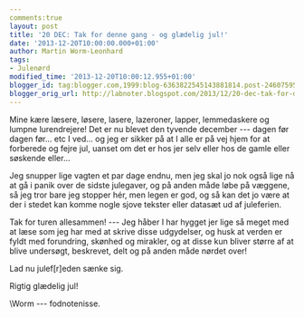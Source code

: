 ```yaml
---
comments:true
layout: post
title: '20 DEC: Tak for denne gang - og glædelig jul!'
date: '2013-12-20T10:00:00.000+01:00'
author: Martin Worm-Leonhard
tags:
- Julenørd
modified_time: '2013-12-20T10:00:12.955+01:00'
blogger_id: tag:blogger.com,1999:blog-6363822545143881814.post-2460759549418966946
blogger_orig_url: http://labnoter.blogspot.com/2013/12/20-dec-tak-for-denne-gang-og-gldelig-jul.html
---
```


Mine kære læsere, løsere, lasere, lazeroner, lapper, lemmedaskere og
lumpne lurendrejere!
Det er nu blevet den tyvende december --- dagen før dagen før... etc I
ved... og jeg er sikker på at I alle er på vej hjem for at forberede og
fejre jul, uanset om det er hos jer selv eller hos de gamle eller
søskende eller...

Jeg snupper lige vagten et par dage endnu, men jeg skal jo nok også lige
nå at gå i panik over de sidste julegaver, og på anden måde løbe på
væggene, så jeg tror bare jeg stopper hér, men legen er god, og så kan
det jo være at der i stedet kan komme nogle sjove tekster eller datasæt
ud af juleferien.

Tak for turen allesammen! --- Jeg håber I har hygget jer lige så meget med
at læse som jeg har med at skrive disse udgydelser, og husk at verden er
fyldt med forundring, skønhed og mirakler, og at disse kun bliver større
af at blive undersøgt, beskrevet, delt og på anden måde nørdet over!

Lad nu julef\[r\]eden sænke sig.

Rigtig glædelig jul!

\\Worm --- fodnotenisse.
